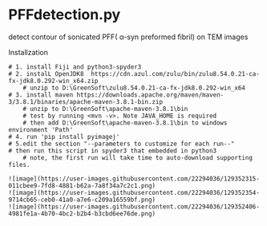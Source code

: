 # PFFdetection.py
detect contour of  sonicated PFF( α-syn preformed fibril) on TEM images


Installzation

    # 1. install Fiji and python3-spyder3
    # 2. instalL OpenJDK8  https://cdn.azul.com/zulu/bin/zulu8.54.0.21-ca-fx-jdk8.0.292-win_x64.zip
        # unzip to D:\GreenSoft\zulu8.54.0.21-ca-fx-jdk8.0.292-win_x64
    # 3. install maven https://downloads.apache.org/maven/maven-3/3.8.1/binaries/apache-maven-3.8.1-bin.zip
        # unzip to D:\GreenSoft\apache-maven-3.8.1\bin
        # test by running <mvn -v>. Note JAVA_HOME is required
        # then add D:\GreenSoft\apache-maven-3.8.1\bin to windows environment 'Path'
    # 4. run 'pip install pyimagej'
    # 5.edit the section "--parameters to customize for each run--"
    # then run this script in spyder3 that embedded in python3
        # note, the first run will take time to auto-download supporting files.
        
    ![image](https://user-images.githubusercontent.com/22294036/129352315-011cbee9-7fd8-4881-b62a-7a8f34a7c2c1.png)
    ![image](https://user-images.githubusercontent.com/22294036/129352354-9714cb65-ceb0-41a0-a7e6-c209a16559bf.png)
    ![image](https://user-images.githubusercontent.com/22294036/129352406-4981fe1a-4b70-4bc2-b2b4-b3cbd6ee76de.png)
 
